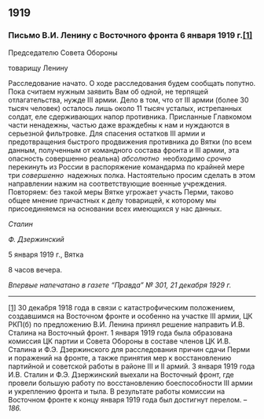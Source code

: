 ## 1919
### Письмо В.И. Ленину с Восточного фронта 6 января 1919 г.[**[1]**](#_ftn1)

Председателю Совета Обороны

товарищу Ленину

Расследование начато. О ходе расследования будем сообщать попутно. Пока считаем нужным заявить Вам об одной, не терпящей отлагательства, нужде III армии. Дело в том, что от III армии (более 30 тысяч человек) осталось лишь около 11 тысяч усталых, истрепанных солдат, еле сдерживающих напор противника. Присланные Главкомом части ненадежны, частью даже враждебны к нам и нуждаются в серьезной фильтровке. Для спасения остатков III армии и предотвращения быстрого продвижения противника до Вятки (по всем данным, полученным от командного состава фронта и III армии, эта опасность совершенно реальна) _абсолютно_  необходимо _срочно_  перекинуть из России в распоряжение командарма по крайней мере три _совершенно_  надежных полка. Настоятельно просим сделать в этом направлении нажим на соответствующие военные учреждения. Повторяем: без такой меры Вятке угрожает участь Перми, таково общее мнение причастных к делу товарищей, к которому мы присоединяемся на основании всех имеющихся у нас данных.

_Сталин_

_Ф. Дзержинский_

5 января 1919 г., Вятка

8 часов вечера.

_Впервые напечатано в газете “Правда” №_ _301, 21 декабря 1929_ _г._



  

---

[[1]](#_ftnref1) 30 декабря 1918 года в связи с катастрофическим положением, создавшимся на Восточном фронте и особенно на участке III армии, ЦК РКП(б) по предложению В.И. Ленина принял решение направить И.В. Сталина на Восточный фронт. 1 января 1919 года была образована комиссия ЦК партии и Совета Обороны в составе членов ЦК И.В. Сталина и Ф.Э. Дзержинского для расследования причин сдачи Перми и поражений на фронте, а также принятия мер к восстановлению партийной и советской работы в районе III и II армий. 3 января 1919 года И.В. Сталин и Ф.Э. Дзержинский выехали на Восточный фронт, где провели большую работу по восстановлению боеспособности III армии и укреплению фронта и тыла. В результате работы комиссии на Восточном фронте к концу января 1919 года был достигнут перелом. – _186._